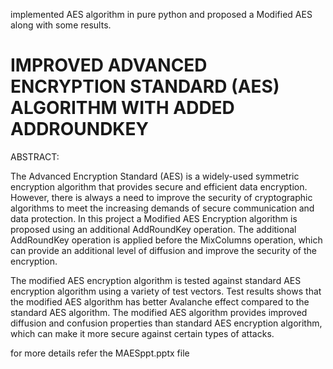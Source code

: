 
implemented  AES algorithm in pure python and proposed a Modified AES  along with some results.

<h1>IMPROVED ADVANCED ENCRYPTION STANDARD (AES)
ALGORITHM WITH ADDED ADDROUNDKEY</h1>

ABSTRACT:

The Advanced Encryption Standard (AES) is a widely-used symmetric encryption algorithm that provides secure and efficient data encryption. However, there is always a need to improve the security of cryptographic algorithms to meet the increasing demands of secure communication and data protection. In this project a Modified  AES Encryption algorithm is proposed using  an additional AddRoundKey operation. The additional AddRoundKey operation is applied before the MixColumns operation, which can provide an additional level of diffusion and improve the security of the encryption.

The modified AES encryption algorithm is tested against standard AES encryption algorithm using a variety of test vectors. Test results shows that the modified AES algorithm has better Avalanche effect compared to the standard AES algorithm. The modified AES algorithm provides improved diffusion and confusion properties than standard AES encryption algorithm, which can make it more secure against certain types of attacks. 

for more details refer the MAESppt.pptx file


